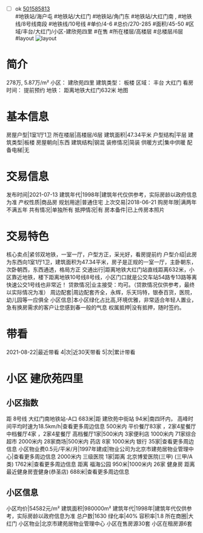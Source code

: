 - [ ] ok [501585813](https://bj.5i5j.com/ershoufang/501585813.html)  
 #地铁站/海户屯 #地铁站/大红门 #地铁站/角门东 #地铁站/大红门南 ,  #地铁线/8号线南段 #地铁线/10号线
#单价/4-6 #总价/270-285 #面积/45-50   #区域/丰台/大红门/小区-建欣苑四里 #在售 #所在楼层/高楼层 #总楼层/6层 #layout 
![layout](http://image2a.5i5j.com/bdir/layout/185009.jpg_P5.jpg) 
# 简介 
 278万,  5.87万/m² 
小区： 建欣苑四里
建筑类型： 板楼
区域： 丰台 大红门
看房时间： 提前预约
地铁： 距离地铁大红门632米 地图
# 基本信息 
 房屋户型|1室1厅1卫
所在楼层|高楼层/6层
建筑面积|47.34平米
户型结构|平层
建筑类型|板楼
房屋朝向|东西
建筑结构|钢混
装修情况|简装
供暖方式|集中供暖
配备电梯|无
# 交易信息 
 发布时间|2021-07-13
建筑年代|1998年|建筑年代仅供参考，实际房龄以政府信息为准
产权性质|商品房
规划用途|普通住宅
上次交易|2018-06-21
购房年限|满两年不满五年
共有情况|单独所有
抵押情况|有
房本备件|已上传房本照片
# 交易特色 
 核心卖点|紧邻双地铁，一室一厅，户型方正，采光好，看房提前约
户型介绍|此房为东西向1室1厅1卫，建筑面积为47.34平米，房子是正规的一室一厅，主卧朝东，次卧朝西，东西通透，格局方正
交通出行|距离地铁大红门站直线距离632米，小区靠近地铁，楼下距离地铁10号线8号线，小区门口就是公交车站54路专13路等离快速公交1号线也非常近！
贷款情况|业主接受：均可。（贷款情况仅供参考，最终以实际情况为准）
周边配套|周边配套齐全，永辉，乐天玛特，银泰百货，医院，幼儿园等一应俱全
小区信息|本小区绿化占比高,环境优雅，非常适合年轻人置业，急有换房需求的客户让您感到春一般的气息
权属抵押|没有抵押，随时签约。
# 带看 
 2021-08-22|最近带看	 4|次|近30天带看	 5|次|累计带看
# 小区 建欣苑四里
## 小区指数 
 距 8号线 大红门南地铁站-A口 683米|距 建欣苑中街站 94米|南四环内， 高峰时间平均时速为18.5km/h|查看更多周边信息
500米内 平价餐厅83家 ，2家4星餐厅
中档餐厅4家 ，2家4星餐厅
高档餐厅1家|500米内 3家便利店
1000米内 71家综合超市
2000米内 28家商场|500米内 药店 8家
1000米内 银行 35家|查看更多周边信息
小区物业费0.5元/平米/月|1997年建成|物业公司为北京市建苑居物业管理中心|查看更多周边信息
2000米内 三级医院 1家|距离 北京博爱医院(三甲) (三甲/A类) 1762米|查看更多周边信息
距离 福海公园 950米|1000米内 26家 健身房
距离最近健身房壹健身(恭圣店) 688米|查看更多周边信息
## 小区信息 
 小区均价|54582元/m²
建筑面积|980000m²
建筑年代|1998年|建筑年代仅供参考，实际房龄以政府信息为准
总户数|1630
绿化率|40%
容积率|1.8
所在商圈|大红门
小区物业|北京市建苑居物业管理中心
小区在售房源30套
小区在租房源6套
